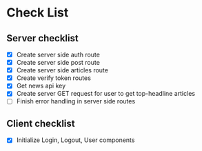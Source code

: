 # Check List
## Server checklist
- [x] Create server side auth route
- [x] Create server side post route
- [x] Create server side articles route
- [x] Create verify token routes
- [x] Get news api key
- [x] Create server GET request for user to get top-headline articles
- [ ] Finish error handling in server side routes

## Client checklist
- [x] Initialize Login, Logout, User components